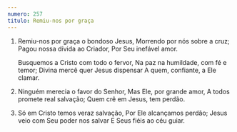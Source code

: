 ```yaml
---
numero: 257
titulo: Remiu-nos por graça
---
```

1. Remiu-nos por graça o bondoso Jesus,
   Morrendo por nós sobre a cruz;
   Pagou nossa dívida ao Criador,
   Por Seu inefável amor.

   Busquemos a Cristo com todo o fervor,
   Na paz na humildade, com fé e temor;
   Divina mercê quer Jesus dispensar
   A quem, confiante, a Ele clamar.

2. Ninguém merecia o favor do Senhor,
   Mas Ele, por grande amor,
   A todos promete real salvação;
   Quem crê em Jesus, tem perdão.

3. Só em Cristo temos veraz salvação,
   Por Ele alcançamos perdão;
   Jesus veio com Seu poder nos salvar
   E Seus fiéis ao céu guiar.
